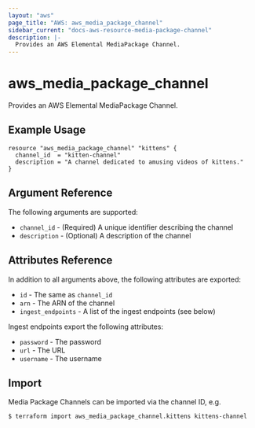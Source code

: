 ```yaml
---
layout: "aws"
page_title: "AWS: aws_media_package_channel"
sidebar_current: "docs-aws-resource-media-package-channel"
description: |-
  Provides an AWS Elemental MediaPackage Channel.
---
```


# aws_media_package_channel

Provides an AWS Elemental MediaPackage Channel.

## Example Usage

```hcl
resource "aws_media_package_channel" "kittens" {
  channel_id  = "kitten-channel"
  description = "A channel dedicated to amusing videos of kittens."
}
```

## Argument Reference

The following arguments are supported:

* `channel_id` - (Required) A unique identifier describing the channel
* `description` - (Optional) A description of the channel

## Attributes Reference

In addition to all arguments above, the following attributes are exported:

* `id` - The same as `channel_id`
* `arn` - The ARN of the channel
* `ingest_endpoints` - A list of the ingest endpoints (see below)

Ingest endpoints export the following attributes:

* `password` - The password
* `url` - The URL
* `username` - The username

## Import

Media Package Channels can be imported via the channel ID, e.g.

```
$ terraform import aws_media_package_channel.kittens kittens-channel
```
